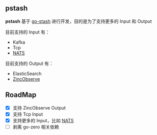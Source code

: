 ## pstash

**pstash** 基于 [go-stash](https://github.com/kevwan/go-stash) 进行开发，目的是为了支持更多的 Input 和 Output

目前支持的 Input 有：
* Kafka
* Tcp
* [NATS](https://nats.io/)

目前支持的 Output 有：
* ElasticSearch
* [ZincObserve](https://github.com/zinclabs/zincobserve)

## RoadMap
* [x] 支持 ZincObserve Output
* [x] 支持 Tcp Input
* [x] 支持更多的 Input，比如 [NATS](https://nats.io/)
* [ ] 剥离 go-zero 相关依赖